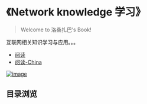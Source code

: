 《Network knowledge 学习》
=======

>Welcome to 洛桑扎巴’s Book!

互联网相关知识学习与应用。。。

* [阅读](http://mba811.gitbooks.io/web-study/)
* [阅读-China](http://11ten.gitcafe.io/book-n/)

[![image](http://7q5cfr.com1.z0.glb.clouddn.com/cover-n.jpg)](http://mba811.gitbooks.io/about-mac/content/)

## 目录浏览 
